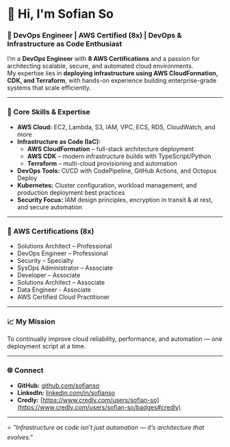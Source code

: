 # 👋 Hi, I'm Sofian So

### 🧠 DevOps Engineer | AWS Certified (8x) | DevOps & Infrastructure as Code Enthusiast  

I’m a **DevOps Engineer** with **8 AWS Certifications** and a passion for architecting scalable, secure, and automated cloud environments.  
My expertise lies in **deploying infrastructure using AWS CloudFormation, CDK, and Terraform**, with hands-on experience building enterprise-grade systems that scale efficiently.

---

### 🚀 Core Skills & Expertise
- **AWS Cloud:** EC2, Lambda, S3, IAM, VPC, ECS, RDS, CloudWatch, and more  
- **Infrastructure as Code (IaC):**  
  - **AWS CloudFormation** – full-stack architecture deployment  
  - **AWS CDK** – modern infrastructure builds with TypeScript/Python  
  - **Terraform** – multi-cloud provisioning and automation  
- **DevOps Tools:** CI/CD with CodePipeline, GitHub Actions, and Octopus Deploy  
- **Kubernetes:** Cluster configuration, workload management, and production deployment best practices  
- **Security Focus:** IAM design principles, encryption in transit & at rest, and secure automation  

---

### 🧾 AWS Certifications (8x)
- Solutions Architect – Professional  
- DevOps Engineer – Professional
- Security – Specialty  
- SysOps Administrator – Associate  
- Developer – Associate  
- Solutions Architect – Associate
- Data Engineer - Associate
- AWS Certified Cloud Practitioner

---

### 📈 My Mission
To continually improve cloud reliability, performance, and automation — one deployment script at a time.

---

### 🌐 Connect
- **GitHub:** [github.com/sofianso](https://github.com/sofianso)  
- **LinkedIn:** [linkedin.com/in/sofianso](https://linkedin.com/in/sofianso)
- **Credly:** [https://www.credly.com/users/sofian-so](https://www.credly.com/users/sofian-so/badges#credly)

---

⭐️ _"Infrastructure as code isn’t just automation — it’s architecture that evolves."_  
